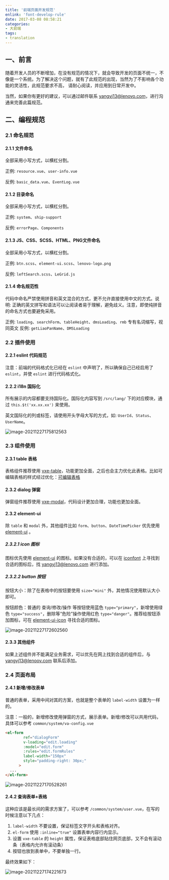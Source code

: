 ```yaml
---
title: '前端页面开发规范'
enlink: 'font-develop-rule'
date: 2017-03-08 08:58:21
categories:
- 大前端
tags:
- translation
---
```


## 一、前言

随着开发人员的不断增加，在没有规范的情况下，就会导致开发的页面不统一，不像是一个系统。为了解决这个问题，就有了此规范的出现，当然为了不影响各个功能的灵活性，此规范要求不高， 请耐心阅读，并应用到日常开发中。

当然，如果你有更好的建议，可以通过邮件联系 yangyj13@lenovo.com，进行沟通来完善此篇规范。



## 二、编程规范

### 2.1 命名规范

#### 2.1.1 文件命名

全部采用小写方式，以横杠分割。

正例: `resource.vue`、`user-info.vue`

反例: `basic_data.vue`、`EventLog.vue`

#### 2.1.2 目录命名

全部采用小写方式，以横杠分割。

正例: `system`、`ship-support`

反例: `errorPage`、`Components`

#### 2.1.3 JS、CSS、SCSS、HTML、PNG文件命名

全部采用小写方式，以横杠分割。

正例: `btn.scss`、`element-ui.scss`、`lenovo-logo.png`

反例: `leftSearch.scss`、`LeGrid.js`

#### 2.1.4 命名规范性

代码中命名严禁使用拼音和英文混合的方式，更不允许直接使用中文的方式。说明: 正确的英文拼写和语法可以让阅读者易于理解，避免歧义。注意，即使纯拼音的命名方式也要避免采用。

正例: `loading`、`searchForm`、`tableHeight`、`dmsLoading`、`rmb` 专有名词缩写，视同英文
反例: `getLiaoPanName`、`DMSLoading`

### 2.2 插件使用

#### 2.2.1 eslint 代码规范

注意：前端的代码格式化已经在 `eslint` 中声明了，所以确保自己已经启用了 `eslint`，并使 `eslint` 进行代码格式化。

#### 2.2.2 i18n 国际化

所有展示的内容都要支持国际化。国际化内容写到 `/src/lang/` 下的对应模块，通过 `this.$t('xx.xx.xx')` 来使用。

英文国际化的列或标签，请使用开头字母大写的方式，如: `UserId`、`Status`、`UserName`。

![image-20211227175812563](https://img.saodiyang.com/picgo_qiniuimage-20211227175812563.png)

### 2.3 组件使用

#### 2.3.1 table 表格

表格组件推荐使用 [vxe-table](https://xuliangzhan_admin.gitee.io/vxe-table/#/table/start/install)，功能更加全面，之后也会主力优化此表格。比如可编辑表格的样式经过优化：[可编辑表格](http://10.176.66.58/#/example/table/edit)


#### 2.3.2 dialog 弹窗

弹窗组件推荐使用 [vxe-modal](https://xuliangzhan_admin.gitee.io/vxe-table/#/table/module/modal)，代码设计更加合理，功能也更加全面。

#### 2.3.2 element-ui

除 `table` 和 `modal` 外，其他组件比如 `form`、`button`、`DateTimePicker` 优先使用 [element-ui](https://element.eleme.cn/#/zh-CN/component/radio) 。

##### 2.3.2.1 icon 图标

图标优先使用  [element-ui](https://element.eleme.cn/#/zh-CN/component/icon) 的图标。如果没有合适的，可以在 [iconfont](https://www.iconfont.cn) 上寻找到合适的图标后，找 yangyj13@lenovo.com 进行添加。

##### 2.3.2.2 button 按钮

按钮大小：除了在表格中的按钮要使用 `size="mini"` 外，其他情况使用默认大小即可。

按钮颜色：普通的 查询/修改/操作 等按钮使用蓝色 `type="primary"`，新增使用绿色 `type="success"`，删除等“危险”操作使用红色 `type="danger"`。推荐给按钮添加图标，可在 [element-ui-icon](https://element.eleme.cn/#/zh-CN/component/icon) 寻找合适的图标。

![image-20211227172602560](https://img.saodiyang.com/picgo_qiniuimage-20211227172602560.png)



#### 2.3.3 其他组件

如果上述组件并不能满足业务需求，可以优先在网上找到合适的组件后，与 yangyj13@lenoov.com 联系后添加。

### 2.4 页面布局

#### 2.4.1 新增/修改表单

普通的表单，采用中间对其的方案，也就是整个表单的 `label-width` 设置为一样的。

注意：一般的，新增修改使用弹窗的方式，展示表单。新增/修改可以共用代码，具体可以参考 `common/system/va-config.vue`



```html
<el-form
        ref="dialogForm"
        v-loading="edit.loading"
        :model="edit.form"
        :rules="edit.formRules"
        label-width="150px"
        style="padding-right: 30px;"
      >
  ...
</el-form>
```

![image-20211227170528261](https://img.saodiyang.com/picgo_qiniuimage-20211227170528261.png)

#### 2.4.2 查询表单+表格

这种应该是最长间的需求方案了，可以参考 `/common/system/user.vue`，在写的时候注意以下几点：

1. `label-width` 不要设置，保证标签文字开头和表格对齐。
2. `el-form` 使用 `:inline="true"` 设置表单内容行内显示。
3. 设置 `vxe-table` 的 `height` 属性，保证表格底部贴住网页底部，又不会有滚动条（表格内允许有滚动条）
4. 按钮也放到表单中，不要单独一行。

最终效果如下：

![image-20211227174221673](https://img.saodiyang.com/picgo_qiniuimage-20211227174221673.png)


